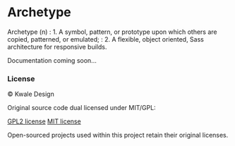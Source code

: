 Archetype
=========

Archetype (n)
: 1. A symbol, pattern, or prototype upon which others are copied, patterned,
or emulated;
: 2. A flexible, object oriented, Sass architecture for responsive builds.


Documentation coming soon...

### License
© Kwale Design

Original source code dual licensed under MIT/GPL:

[GPL2 license](http://www.gnu.org/licenses/gpl-2.0.html)
[MIT license](http://www.opensource.org/licenses/mit-license.php)

Open-sourced projects used within this project retain their original licenses.

